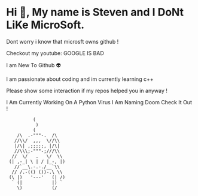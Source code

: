 # Hi 👋, My name is Steven and I DoNt LiKe MicroSoft.

Dont worry i know that microsft owns github !

Checkout my youtube: GOOGLE IS BAD

I am New To Github 👽

I am passionate about coding and im currently learning c++

Please show some interaction if my repos helped you in anyway !
  
I Am Currently Working On A Python Virus I Am Naming Doom Check It Out !
 
              (
               )
              (
        /\  .-"""-.  /\
       //\\/  ,,,  \//\\
       |/\| ,;;;;;, |/\|
       //\\\;-"""-;///\\
      //  \/   .   \/  \\
     (| ,-_| \ | / |_-, |)
       //`__\.-.-./__`\\
      // /.-(() ())-.\ \\
     (\ |)   '---'   (| /)
      ` (|           |) `
        \)           (/
